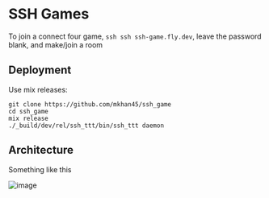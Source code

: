 # SSH Games

To join a connect four game, `ssh ssh ssh-game.fly.dev`, leave the password blank, and make/join a room

## Deployment

Use mix releases:
```
git clone https://github.com/mkhan45/ssh_game
cd ssh_game
mix release
./_build/dev/rel/ssh_ttt/bin/ssh_ttt daemon
```

## Architecture

Something like this

![image](https://user-images.githubusercontent.com/24574272/167675753-ff6c1073-1dd7-4cde-8792-2d182550aa27.png)
